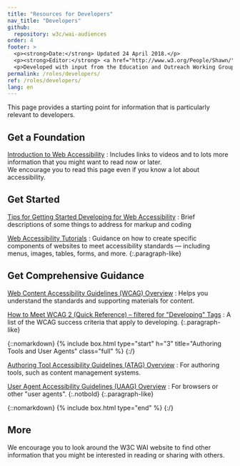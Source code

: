 ```yaml
---
title: "Resources for Developers"
nav_title: "Developers"
github:
  repository: w3c/wai-audiences
order: 4
footer: >
  <p><strong>Date:</strong> Updated 24 April 2018.</p>
  <p><strong>Editor:</strong> <a href="http://www.w3.org/People/Shawn/">Shawn Lawton Henry</a>.</p>
  <p>Developed with input from the Education and Outreach Working Group (<a href="http://www.w3.org/WAI/EO/">EOWG</a>).</p>
permalink: /roles/developers/
ref: /roles/developers/
lang: en
---
```


This page provides a starting point for information that is particularly relevant to developers.

## Get a Foundation

[Introduction to Web Accessibility](/fundamentals/accessibility-intro/)
: Includes links to videos and to lots more information that you might want to read now or later.<br/>We encourage you to read this page even if you know a lot about accessibility.

## Get Started

[Tips for Getting Started Developing for Web Accessibility](/tips/developing/)
: Brief descriptions of some things to address for markup and coding

[Web Accessibility Tutorials](https://www.w3.org/WAI/tutorials/)
: Guidance on how to create specific components of websites to meet accessibility standards &mdash; including menus, images, tables, forms, and more.
{:.paragraph-like}

## Get Comprehensive Guidance

[Web Content Accessibility Guidelines (WCAG) Overview](/standards-guidelines/wcag/)
: Helps you understand the standards and supporting materials for content.

[How to Meet WCAG 2 (Quick Reference) – filtered for "Developing" Tags](https://www.w3.org/WAI/WCAG20/quickref/?currentsidebar=%23col_customize&tags=captcha%2Ccontrols%2Cerrors%2Cevents%2Cfocus%2Cforms%2Cheadings%2Ciframes%2Cimages%2Ckeyboard%2Clabels%2Clanguage%2Clinks%2Cmarkup%2Cmenus%2Cpage-title%2Cstructure%2Ctables%2Ctext%2Ctext-alternatives%2Cvideo)
: A list of the WCAG success criteria that apply to developing.
{:.paragraph-like}

{::nomarkdown}
{% include box.html type="start" h="3" title="Authoring Tools and User Agents" class="full" %}
{:/}

[Authoring Tool Accessibility Guidelines (ATAG) Overview](https://www.w3.org/WAI/intro/atag)
: For authoring tools, such as content management systems. 

[User Agent Accessibility Guidelines (UAAG) Overview](https://www.w3.org/WAI/intro/uaag)
: For browsers or other "user agents".
{:.notbold}
{:.paragraph-like}

{::nomarkdown}
{% include box.html type="end" %}
{:/}

## More

We encourage you to look around the W3C WAI website to find other information that you might be interested in reading or sharing with others.
